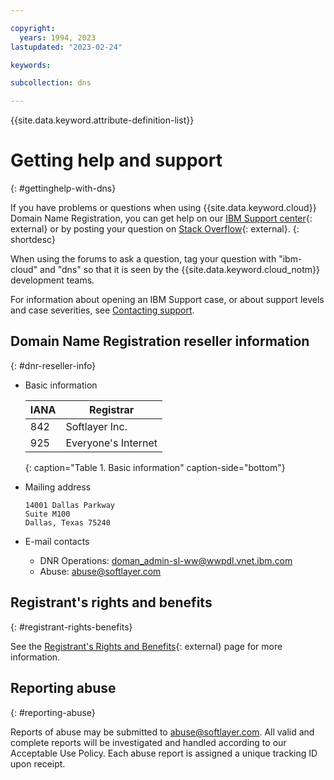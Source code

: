 ```yaml
---

copyright:
  years: 1994, 2023
lastupdated: "2023-02-24"

keywords:

subcollection: dns

---
```


{{site.data.keyword.attribute-definition-list}}

# Getting help and support
{: #gettinghelp-with-dns}

If you have problems or questions when using {{site.data.keyword.cloud}} Domain Name Registration, you can get help on our [IBM Support center](https://{DomainName}/unifiedsupport/supportcenter){: external} or by posting your question on [Stack Overflow](https://stackoverflow.com/search?q=dns+ibm-cloud){: external}.
{: shortdesc}

When using the forums to ask a question, tag your question with "ibm-cloud" and "dns" so that it is seen by the {{site.data.keyword.cloud_notm}} development teams.

For information about opening an IBM Support case, or about support levels and case severities, see [Contacting support](/docs/get-support?topic=get-support-using-avatar#using-avatar).

## Domain Name Registration reseller information
{: #dnr-reseller-info}

* Basic information

    | IANA | Registrar |
    | --- | ----------- |
    | 842 | Softlayer Inc. |
    | 925 | Everyone's Internet |
    {: caption="Table 1. Basic information" caption-side="bottom"}
    

* Mailing address

    ```text
    14001 Dallas Parkway 
    Suite M100
    Dallas, Texas 75240
    ```
* E-mail contacts
    * DNR Operations: doman_admin-sl-ww@wwpdl.vnet.ibm.com
    * Abuse: abuse@softlayer.com

## Registrant's rights and benefits
{: #registrant-rights-benefits}

See the [Registrant's Rights and Benefits](https://www.icann.org/resources/pages/responsibilities-2014-03-14-en){: external} page for more information.

## Reporting abuse
{: #reporting-abuse}

Reports of abuse may be submitted to abuse@softlayer.com. All valid and complete reports will be investigated and handled according to our Acceptable Use Policy. Each abuse report is assigned a unique tracking ID upon receipt.

